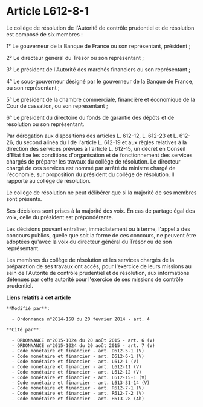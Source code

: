 # Article L612-8-1

Le collège de résolution de l'Autorité de contrôle prudentiel et de résolution est composé de six membres : 

1° Le gouverneur de la Banque de France ou son représentant, président ; 

2° Le directeur général du Trésor ou son représentant ; 

3° Le président de l'Autorité des marchés financiers ou son représentant ; 

4° Le sous-gouverneur désigné par le gouverneur de la Banque de France, ou son représentant ; 

5° Le président de la chambre commerciale, financière et économique de la Cour de cassation, ou son représentant ; 

6° Le président du directoire du fonds de garantie des dépôts et de résolution ou son représentant. 

Par dérogation aux dispositions des articles L. 612-12, L. 612-23 et L. 612-26, du second alinéa du I de l'article L. 612-19
et aux règles relatives à la direction des services prévues à l'article L. 612-15, un décret en Conseil d'Etat fixe les
conditions d'organisation et de fonctionnement des services chargés de préparer les travaux du collège de résolution. Le
directeur chargé de ces services est nommé par arrêté du ministre chargé de l'économie, sur proposition du président du
collège de résolution. Il rapporte au collège de résolution. 

Le collège de résolution ne peut délibérer que si la majorité de ses membres sont présents. 

Ses décisions sont prises à la majorité des voix. En cas de partage égal des voix, celle du président est prépondérante. 

Les décisions pouvant entraîner, immédiatement ou à terme, l'appel à des concours publics, quelle que soit la forme de ces
concours, ne peuvent être adoptées qu'avec la voix du directeur général du Trésor ou de son représentant. 

Les membres du collège de résolution et les services chargés de la préparation de ses travaux ont accès, pour l'exercice de
leurs missions au sein de l'Autorité de contrôle prudentiel et de résolution, aux informations détenues par cette autorité
pour l'exercice de ses missions de contrôle prudentiel.

**Liens relatifs à cet article**

	**Modifié par**:

	  - Ordonnance n°2014-158 du 20 février 2014 - art. 4

	**Cité par**:

	  - ORDONNANCE n°2015-1024 du 20 août 2015 - art. 6 (V)
	  - ORDONNANCE n°2015-1024 du 20 août 2015 - art. 7 (V)
	  - Code monétaire et financier - art. D612-5-1 (V)
	  - Code monétaire et financier - art. D612-6-1 (V)
	  - Code monétaire et financier - art. L612-1 (V)
	  - Code monétaire et financier - art. L612-11 (V)
	  - Code monétaire et financier - art. L612-12 (V)
	  - Code monétaire et financier - art. L612-15-1 (V)
	  - Code monétaire et financier - art. L613-31-14 (V)
	  - Code monétaire et financier - art. R612-7-1 (V)
	  - Code monétaire et financier - art. R612-7-2 (V)
	  - Code monétaire et financier - art. R613-28 (Ab)
